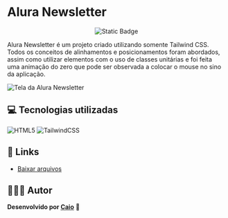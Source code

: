 # Alura Newsletter

<p align="center">
     <img loading="lazy" alt="Static Badge" src="https://img.shields.io/badge/Status-Conclu%C3%ADdo-blue?style=for-the-badge">
</p>

Alura Newsletter é um projeto criado utilizando somente Tailwind CSS. Todos os conceitos de alinhamentos e posicionamentos foram abordados, assim como utilizar elementos com o uso de classes unitárias e foi feita uma animação do zero que pode ser observada a colocar o mouse no sino da aplicação.

![Tela da Alura Newsletter](https://github.com/caioikn/alura-newsletter/assets/28030999/fe59ef2f-0d5e-4b79-aef5-103ec4b88fdf)

## 💻 Tecnologias utilizadas
![HTML5](https://img.shields.io/badge/html5-%23E34F26.svg?style=for-the-badge&logo=html5&logoColor=white) 
![TailwindCSS](https://img.shields.io/badge/tailwindcss-%2338B2AC.svg?style=for-the-badge&logo=tailwind-css&logoColor=white)

## 🔗 Links
- [Baixar arquivos](https://github.com/caioikn/alura-newsletter/archive/main/alura-newsletter.zip)

## 🧑🏻‍💻 Autor
**Desenvolvido por [Caio](https://www.linkedin.com/in/caioikena/)** 💙
